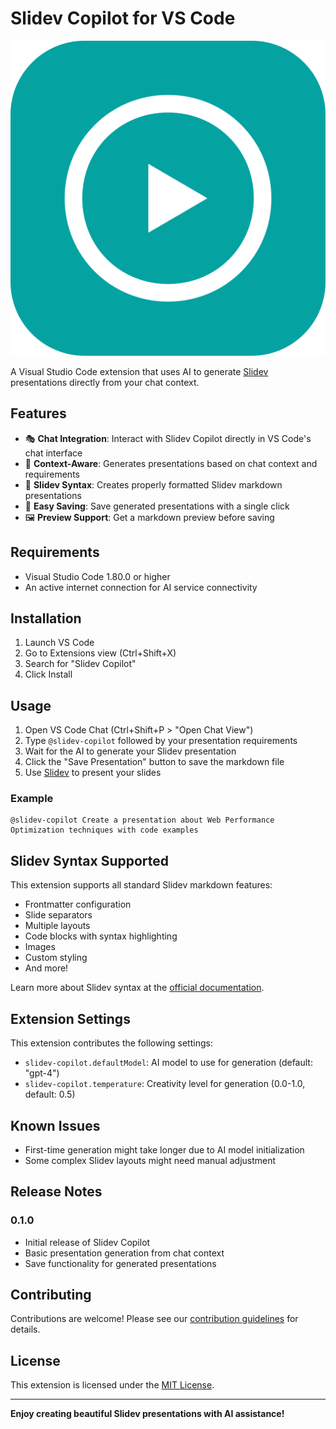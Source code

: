 # Slidev Copilot for VS Code

![Slidev Copilot Logo](media/slidev-icon.svg)

A Visual Studio Code extension that uses AI to generate [Slidev](https://sli.dev/) presentations directly from your chat context.

## Features

- 🎭 **Chat Integration**: Interact with Slidev Copilot directly in VS Code's chat interface
- 🚀 **Context-Aware**: Generates presentations based on chat context and requirements
- 📝 **Slidev Syntax**: Creates properly formatted Slidev markdown presentations
- 💾 **Easy Saving**: Save generated presentations with a single click
- 🖼️ **Preview Support**: Get a markdown preview before saving

## Requirements

- Visual Studio Code 1.80.0 or higher
- An active internet connection for AI service connectivity

## Installation

1. Launch VS Code
2. Go to Extensions view (Ctrl+Shift+X)
3. Search for "Slidev Copilot"
4. Click Install

## Usage

1. Open VS Code Chat (Ctrl+Shift+P > "Open Chat View")
2. Type `@slidev-copilot` followed by your presentation requirements
3. Wait for the AI to generate your Slidev presentation
4. Click the "Save Presentation" button to save the markdown file
5. Use [Slidev](https://sli.dev/) to present your slides

### Example

```
@slidev-copilot Create a presentation about Web Performance Optimization techniques with code examples
```

## Slidev Syntax Supported

This extension supports all standard Slidev markdown features:

- Frontmatter configuration
- Slide separators
- Multiple layouts
- Code blocks with syntax highlighting
- Images
- Custom styling
- And more!

Learn more about Slidev syntax at the [official documentation](https://sli.dev/guide/syntax.html).

## Extension Settings

This extension contributes the following settings:

* `slidev-copilot.defaultModel`: AI model to use for generation (default: "gpt-4")
* `slidev-copilot.temperature`: Creativity level for generation (0.0-1.0, default: 0.5)

## Known Issues

- First-time generation might take longer due to AI model initialization
- Some complex Slidev layouts might need manual adjustment

## Release Notes

### 0.1.0

- Initial release of Slidev Copilot
- Basic presentation generation from chat context
- Save functionality for generated presentations

## Contributing

Contributions are welcome! Please see our [contribution guidelines](CONTRIBUTING.md) for details.

## License

This extension is licensed under the [MIT License](LICENSE).

---

**Enjoy creating beautiful Slidev presentations with AI assistance!**
